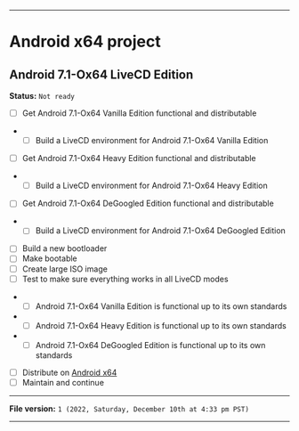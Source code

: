 
***

# Android x64 project

## Android 7.1-Ox64 LiveCD Edition

**Status:** `Not ready`

- [ ] Get Android 7.1-Ox64 Vanilla Edition functional and distributable
- - [ ] Build a LiveCD environment for Android 7.1-Ox64 Vanilla Edition
- [ ] Get Android 7.1-Ox64 Heavy Edition functional and distributable
- - [ ] Build a LiveCD environment for Android 7.1-Ox64 Heavy Edition
- [ ] Get Android 7.1-Ox64 DeGoogled Edition functional and distributable
- - [ ] Build a LiveCD environment for Android 7.1-Ox64 DeGoogled Edition
- [ ] Build a new bootloader
- [ ] Make bootable
- [ ] Create large ISO image
- [ ] Test to make sure everything works in all LiveCD modes
- - [ ] Android 7.1-Ox64 Vanilla Edition is functional up to its own standards
- - [ ] Android 7.1-Ox64 Heavy Edition is functional up to its own standards
- - [ ] Android 7.1-Ox64 DeGoogled Edition is functional up to its own standards
- [ ] Distribute on [Android x64](https://archive.org/details/@android-x64)
- [ ] Maintain and continue

***

**File version:** `1 (2022, Saturday, December 10th at 4:33 pm PST)`

***
